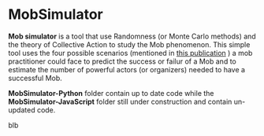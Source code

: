 # MobSimulator

**Mob simulator** is a tool that use Randomness (or Monte Carlo methods) and the theory of Collective Action to study the Mob phenomenon. This simple tool uses the four possible scenarios (mentioned in [this publication](https://d1wqtxts1xzle7.cloudfront.net/58841814/Analyzing_Flash_Mobs_in_Cybernetic_Space.pdf?1554829764=&response-content-disposition=inline%3B+filename%3DAnalyzing_Flash_Mobs_in_Cybernetic_Space.pdf&Expires=1602455435&Signature=bvhTcjWcN~~rEugo~zGQjK2KM9BERBAAmredmL3J~bR0Bv6wvIn3Cx3g69-FJNQnvgd7xjvek9czhN64zmpYnW4t7Q6TGeUxP3EbO8-AoRh3tuJXjdoNiPEksJmBe-xJnxEhEwqV0nmeDigaN3lu1IRHZkIcFAGdZaVn3cSD0XWRoK82LMnzLTYMbq7op~V0tEwO4Ws0pRlqjPYNXXUsXXE3ywq8jc9J6E5BFPBKC8IqzGN6Av0lwsb6cBUUGLYu2JtcAZ194ov9Z~Qd09jhA7mMXWpAMuj53ZCrOUXhPsVqzpkhYOC38m8o2x0ltAFb-r~lN~IJl08jeITYOnf8zA__&Key-Pair-Id=APKAJLOHF5GGSLRBV4ZA) ) a mob practitioner could face to predict the success or failur of a Mob and to estimate the number of powerful actors (or organizers) needed to have a successful Mob.

**MobSimulator-Python** folder contain up to date code while the **MobSimulator-JavaScript** folder still under construction and contain un-updated code.



blb
